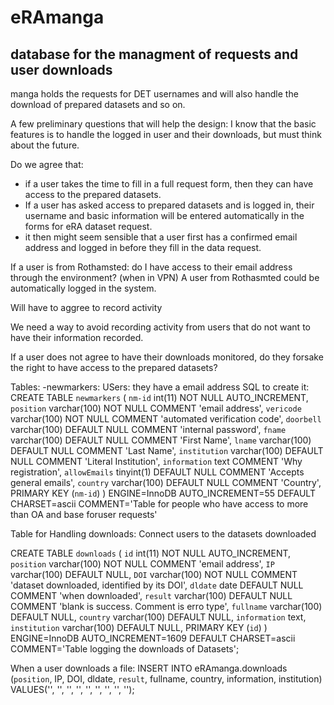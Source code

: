 # eRAmanga 
## database for the managment of requests and user downloads

manga holds the requests for DET usernames and will also handle the download of prepared datasets and so on. 

A few preliminary questions that will help the design: I know that the basic features is to handle the logged in user and their downloads, 
but must think about the future. 

Do we agree that: 
- if a user takes the time to fill in a full request form, then they can have access to the prepared datasets. 
- If a user has asked access to prepared datasets and is logged in, their username and basic information will be entered automatically in the forms 
for eRA dataset request. 
- it then might seem sensible that a user first has a confirmed email address and logged in before they fill in the data request. 


If a user is from Rothamsted: do I have access to their email address through the environment? (when in VPN) 
A user from Rothasmted could be automatically logged in the system. 

Will have to aggree to record activity

We need a way to avoid recording activity from users that do not want to have their information recorded. 

If a user does not agree to have their downloads monitored, do they forsake the right to have access to the prepared datasets? 

Tables: 
-newmarkers: USers: they have a email address
SQL to create it: 
CREATE TABLE `newmarkers` (
  `nm-id` int(11) NOT NULL AUTO_INCREMENT,     
  `position` varchar(100) NOT NULL COMMENT 'email address',
  `vericode` varchar(100) NOT NULL COMMENT 'automated verification code',
  `doorbell` varchar(100) DEFAULT NULL COMMENT 'internal password',
  `fname` varchar(100) DEFAULT NULL COMMENT 'First Name',
  `lname` varchar(100) DEFAULT NULL  COMMENT 'Last Name',
  `institution` varchar(100) DEFAULT NULL COMMENT 'Literal Institution',
  `information` text COMMENT 'Why registration',
  `allowEmails` tinyint(1) DEFAULT NULL COMMENT 'Accepts general emails',
  `country` varchar(100) DEFAULT NULL COMMENT 'Country',
  PRIMARY KEY (`nm-id`)
) ENGINE=InnoDB AUTO_INCREMENT=55 DEFAULT CHARSET=ascii COMMENT='Table for people who have access to more than OA and base foruser requests'


Table for Handling downloads: Connect users to the datasets downloaded 

CREATE TABLE `downloads` (
  `id` int(11) NOT NULL AUTO_INCREMENT,
  `position` varchar(100) NOT NULL COMMENT 'email address',
  `IP` varchar(100) DEFAULT NULL,
  `DOI` varchar(100) NOT NULL COMMENT 'dataset downloaded, identified by its DOI',
  `dldate` date DEFAULT NULL COMMENT 'when downloaded',
  `result` varchar(100) DEFAULT NULL COMMENT 'blank is success. Comment is erro type',
  `fullname` varchar(100) DEFAULT NULL,
  `country` varchar(100) DEFAULT NULL,
  `information` text,
  `institution` varchar(100) DEFAULT NULL,
  PRIMARY KEY (`id`)
) ENGINE=InnoDB AUTO_INCREMENT=1609 DEFAULT CHARSET=ascii COMMENT='Table logging the downloads of Datasets';


When a user downloads a file: 
INSERT INTO eRAmanga.downloads
(`position`, IP, DOI, dldate, `result`, fullname, country, information, institution)
VALUES('', '', '', '', '', '', '', '', '');




